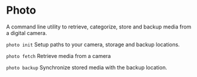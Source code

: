 Photo
=====

A command line utility to retrieve, categorize, store and backup
media from a digital camera.

`photo init` Setup paths to your camera, storage and backup
locations.

`photo fetch` Retrieve media from a camera

`photo backup` Synchronize stored media with the backup
location.
